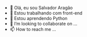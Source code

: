 - 👋 Olá, eu sou Salvador Aragão
- 👀 Estou trabalhando com front-end
- 🌱 Estou aprendendo Python
- 💞️ I’m looking to collaborate on ...
- 📫 How to reach me ...

<!---
salfilho/salfilho is a ✨ special ✨ repository because its `README.md` (this file) appears on your GitHub profile.
You can click the Preview link to take a look at your changes.
--->
